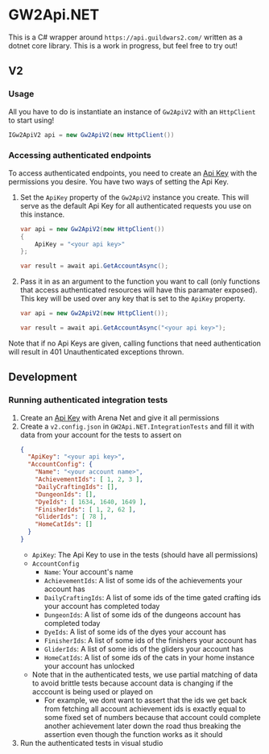 # GW2Api.NET

This is a C# wrapper around `https://api.guildwars2.com/` written as a dotnet core library. This is a work in progress, but feel free to try out!

## V2

### Usage
All you have to do is instantiate an instance of `Gw2ApiV2` with an `HttpClient` to start using!
```cs
IGw2ApiV2 api = new Gw2ApiV2(new HttpClient())
```

### Accessing authenticated endpoints
To access authenticated endpoints, you need to create an [Api Key](https://wiki.guildwars2.com/wiki/API:API_key) with the permissions you desire. You have two ways of setting the Api Key.
1. Set the `ApiKey` property of the `Gw2ApiV2` instance you create. This will serve as the default Api Key for all authenticated requests you use on this instance.
	```cs
    var api = new Gw2ApiV2(new HttpClient())
    {
        ApiKey = "<your api key>"
    };

    var result = await api.GetAccountAsync();
	```
1. Pass it in as an argument to the function you want to call (only functions that access authenticated resources will have this paramater exposed). This key will be used over any key that is set to the `ApiKey` property.
	```cs
	var api = new Gw2ApiV2(new HttpClient());

    var result = await api.GetAccountAsync("<your api key>");
	```
Note that if no Api Keys are given, calling functions that need authentication will result in 401 Unauthenticated exceptions thrown.

## Development

### Running authenticated integration tests
1. Create an [Api Key](https://wiki.guildwars2.com/wiki/API:API_key) with Arena Net and give it all permissions
2. Create a `v2.config.json` in `GW2Api.NET.IntegrationTests` and fill it with data from your account for the tests to assert on
	```json
	{
	  "ApiKey": "<your api key>",
	  "AccountConfig": {
	    "Name": "<your account name>",
		"AchievementIds": [ 1, 2, 3 ],
		"DailyCraftingIds": [],
		"DungeonIds": [],
		"DyeIds": [ 1634, 1640, 1649 ],
		"FinisherIds": [ 1, 2, 62 ],
		"GliderIds": [ 78 ],
		"HomeCatIds": []
	  }
	}
	```
	- `ApiKey`: The Api Key to use in the tests (should have all permissions)
	- `AccountConfig`
		- `Name`: Your account's name
		- `AchievementIds`: A list of some ids of the achievements your account has
		- `DailyCraftingIds`: A list of some ids of the time gated crafting ids your account has completed today
		- `DungeonIds`: A list of some ids of the dungeons account has completed today
		- `DyeIds`: A list of some ids of the dyes your account has
		- `FinisherIds`: A list of some ids of the finishers your account has
		- `GliderIds`: A list of some ids of the gliders your account has
		- `HomeCatIds`: A list of some ids of the cats in your home instance your account has unlocked
	- Note that in the authenticated tests, we use partial matching of data to avoid brittle tests because account data is changing if the acccount is being used or played on
		- For example, we dont want to assert that the ids we get back from fetching all account achievement ids is exactly equal to some fixed set of numbers because that account could complete another achievement later down the road thus breaking the assertion even though the function works as it should
3. Run the authenticated tests in visual studio

